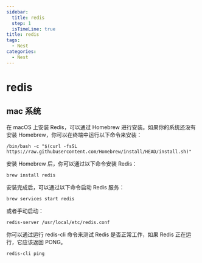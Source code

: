 ```yaml
---
sidebar:
  title: redis
  step: 1
  isTimeLine: true
title: redis
tags:
  - Nest
categories:
  - Nest
---
```


# redis

## mac 系统

在 macOS 上安装 Redis，可以通过 Homebrew 进行安装。如果你的系统还没有安装 Homebrew，你可以在终端中运行以下命令来安装：

```shell
/bin/bash -c "$(curl -fsSL https://raw.githubusercontent.com/Homebrew/install/HEAD/install.sh)"
```

安装 Homebrew 后，你可以通过以下命令安装 Redis：

```shell
brew install redis
```

安装完成后，可以通过以下命令启动 Redis 服务：

```shell
brew services start redis
```

或者手动启动：

```shell
redis-server /usr/local/etc/redis.conf
```

你可以通过运行 redis-cli 命令来测试 Redis 是否正常工作，如果 Redis 正在运行，它应该返回 PONG。

```shell
redis-cli ping
```